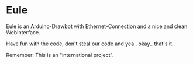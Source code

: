 Eule
====

Eule is an Arduino-Drawbot with Ethernet-Connection and a nice and clean WebInterface.

Have fun with the code, don't steal our code and yea.. okay.. that's it.


Remember: This is an "international project".